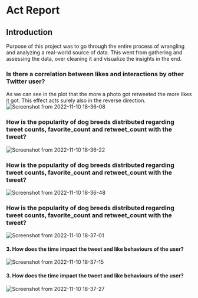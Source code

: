 # Act Report

## Introduction

Purpose of this project was to go through the entire process of wrangling and analyzing a real-world source of data. This went from gathering and assessing the data, over cleaning it and visualize the insights in the end.

### Is there a correlation between likes and interactions by other Twitter user?

As we can see in the plot that the more a photo got retweeted the more likes it got. This effect acts surely also in the reverse direction.
![Screenshot from 2022-11-10 18-36-08](https://user-images.githubusercontent.com/79275883/201167670-52a095a1-bbd6-490b-b578-66297d9f8b60.png)


###  How is the popularity of dog breeds distributed regarding tweet counts, favorite_count and retweet_count with the tweet?
![Screenshot from 2022-11-10 18-36-22](https://user-images.githubusercontent.com/79275883/201167652-7983e8ab-5d0f-47bf-8d32-ce654f50e390.png)


###  How is the popularity of dog breeds distributed regarding tweet counts, favorite_count and retweet_count with the tweet?
![Screenshot from 2022-11-10 18-36-48](https://user-images.githubusercontent.com/79275883/201167617-8c1fcd34-f655-4d5a-8d4d-a7f81c0e4948.png)


###  How is the popularity of dog breeds distributed regarding tweet counts, favorite_count and retweet_count with the tweet?
![Screenshot from 2022-11-10 18-37-01](https://user-images.githubusercontent.com/79275883/201167594-eb243398-fc7b-499d-9bbe-cf93ac35eaf8.png)


#### 3. How does the time impact the tweet and like behaviours of the user?
![Screenshot from 2022-11-10 18-37-15](https://user-images.githubusercontent.com/79275883/201167568-45d0b09c-4856-432d-b07e-57e3852bce7d.png)


#### 3. How does the time impact the tweet and like behaviours of the user?
![Screenshot from 2022-11-10 18-37-27](https://user-images.githubusercontent.com/79275883/201167525-10760f27-5925-47b4-9d8f-ddac09f4d763.png)
